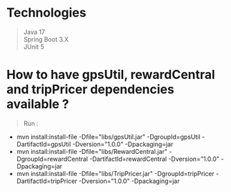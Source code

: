 # Technologies

> Java 17  
> Spring Boot 3.X  
> JUnit 5  

# How to have gpsUtil, rewardCentral and tripPricer dependencies available ?

> Run : 
- mvn install:install-file -Dfile="libs/gpsUtil.jar" -DgroupId=gpsUtil -DartifactId=gpsUtil -Dversion="1.0.0" -Dpackaging=jar 
- mvn install:install-file -Dfile="libs/RewardCentral.jar" -DgroupId=rewardCentral -DartifactId=rewardCentral -Dversion="1.0.0" -Dpackaging=jar  
- mvn install:install-file -Dfile="libs/TripPricer.jar" -DgroupId=tripPricer -DartifactId=tripPricer -Dversion="1.0.0" -Dpackaging=jar
